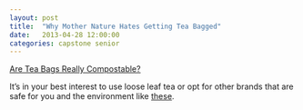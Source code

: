 ```yaml
---
layout: post
title:  "Why Mother Nature Hates Getting Tea Bagged"
date:   2013-04-28 12:00:00
categories: capstone senior
---
```


[Are Tea Bags Really Compostable?](http://care2.com/greenliving/tea-bags.html)

It’s in your best interest to use loose leaf tea or opt for other brands that are safe for you and the environment like [these](http://mnn.com/lifestyle/recycling/blogs/composting-that-cuppa-pg-tips-launches-tea-bag-recycling-initiative).